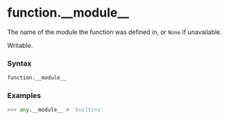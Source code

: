 # function.\_\_module\_\_

The name of the module the function was defined in, or `None` if unavailable.

Writable.

### Syntax

```python
function.__module__
```

### Examples

```python
>>> any.__module__ # 'builtins'
```
